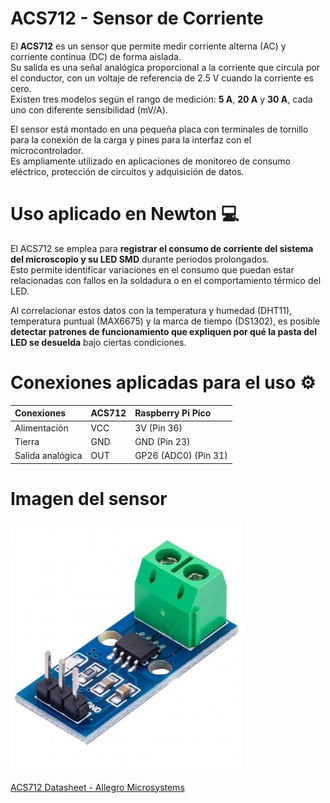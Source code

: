 # ACS712 - Sensor de Corriente

El **ACS712** es un sensor que permite medir corriente alterna (AC) y corriente continua (DC) de forma aislada.  
Su salida es una señal analógica proporcional a la corriente que circula por el conductor, con un voltaje de referencia de 2.5 V cuando la corriente es cero.  
Existen tres modelos según el rango de medición: **5 A**, **20 A** y **30 A**, cada uno con diferente sensibilidad (mV/A).

El sensor está montado en una pequeña placa con terminales de tornillo para la conexión de la carga y pines para la interfaz con el microcontrolador.  
Es ampliamente utilizado en aplicaciones de monitoreo de consumo eléctrico, protección de circuitos y adquisición de datos.

# Uso aplicado en Newton 💻

El ACS712 se emplea para **registrar el consumo de corriente del sistema del microscopio y su LED SMD** durante periodos prolongados.  
Esto permite identificar variaciones en el consumo que puedan estar relacionadas con fallos en la soldadura o en el comportamiento térmico del LED.

Al correlacionar estos datos con la temperatura y humedad (DHT11), temperatura puntual (MAX6675) y la marca de tiempo (DS1302), es posible **detectar patrones de funcionamiento que expliquen por qué la pasta del LED se desuelda** bajo ciertas condiciones.

# Conexiones aplicadas para el uso ⚙️

| Conexiones     | ACS712  | Raspberry Pi Pico |
| :------------- | :------ | :---------------- |
| Alimentación   | VCC     | 3V (Pin 36)       |
| Tierra         | GND     | GND (Pin 23)      |
| Salida analógica | OUT   | GP26 (ADC0) (Pin 31)       |

# Imagen del sensor

![](img/sensor-de-corriente-30a-efecto-hall-acs712-arduino.jpg)

[ACS712 Datasheet - Allegro Microsystems](https://www.allegromicro.com/-/media/files/datasheets/acs712-datasheet.ashx)
